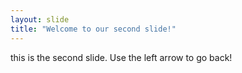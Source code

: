 ```yaml
---
layout: slide
title: "Welcome to our second slide!"
---
```

this is the second slide.
Use the left arrow to go back!
